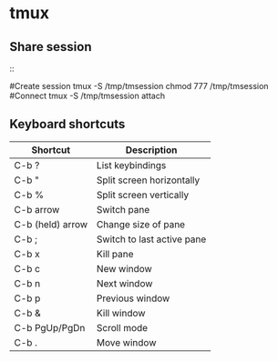 # tmux
Share session
-------------
::

 #Create session
 tmux -S /tmp/tmsession
 chmod 777 /tmp/tmsession
 #Connect
 tmux -S /tmp/tmsession attach


Keyboard shortcuts
------------------

| Shortcut         | Description                |
|------------------|----------------------------|
| C-b ?            | List keybindings           |
| C-b "            | Split screen horizontally  |
| C-b %            | Split screen vertically    |
| C-b arrow        | Switch pane                |
| C-b (held) arrow | Change size of pane        |
| C-b ;            | Switch to last active pane |
| C-b x            | Kill pane                  |
| C-b c            | New window                 |
| C-b n            | Next window                |
| C-b p            | Previous window            |
| C-b &            | Kill window                |
| C-b PgUp/PgDn    | Scroll mode                |
| C-b .            | Move window                |


